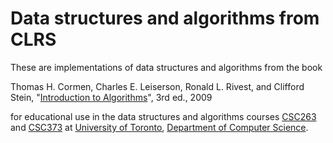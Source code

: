 # Data structures and algorithms from CLRS

These are implementations of data structures and algorithms from the book

Thomas H. Cormen, Charles E. Leiserson, Ronald L. Rivest, and Clifford Stein, 
"[Introduction to Algorithms](https://mitpress.mit.edu/books/introduction-algorithms)", 3rd ed., 2009

for educational use in the data structures and algorithms courses
[CSC263](http://www.artsandscience.utoronto.ca/ofr/calendar/crs_csc.htm#CSC263H1) and 
[CSC373](http://www.artsandscience.utoronto.ca/ofr/calendar/crs_csc.htm#CSC373H1) 
at [University of Toronto](http://www.utoronto.ca/), 
[Department of Computer Science](http://web.cs.toronto.edu/).
